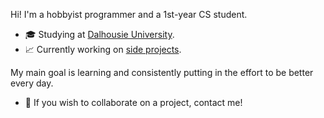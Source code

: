 Hi! I'm a hobbyist programmer and a 1st-year CS student.  
* 🎓 Studying at [Dalhousie University](https://www.dal.ca/).
* 📈 Currently working on [side projects](https://github.com/reddwiz?tab=repositories).   
  
My main goal is learning and consistently putting in the effort to be better every day.  
* 🎇 If you wish to collaborate on a project, contact me!  
